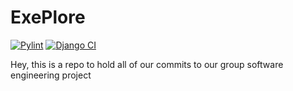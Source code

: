 # ExePlore

[![Pylint](https://github.com/Pierre-siddall/ExePlore/actions/workflows/pylint.yml/badge.svg)](https://github.com/Pierre-siddall/ExePlore/actions/workflows/pylint.yml) [![Django CI](https://github.com/Pierre-siddall/ExePlore/actions/workflows/django.yml/badge.svg)](https://github.com/Pierre-siddall/ExePlore/actions/workflows/django.yml)

Hey, this is a repo to hold all of our commits to our group software engineering project 
